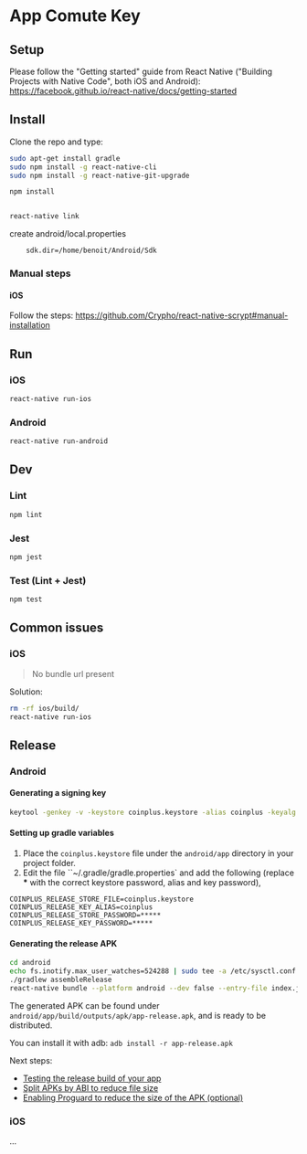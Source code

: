 # App Comute Key

## Setup

Please follow the "Getting started" guide from React Native ("Building Projects with Native Code", both iOS and Android): https://facebook.github.io/react-native/docs/getting-started

## Install

Clone the repo and type:

```sh
sudo apt-get install gradle
sudo npm install -g react-native-cli
sudo npm install -g react-native-git-upgrade

npm install


react-native link

```
create android/local.properties

```
    sdk.dir=/home/benoit/Android/Sdk
```
### Manual steps

#### iOS

Follow the steps: https://github.com/Crypho/react-native-scrypt#manual-installation

## Run

### iOS

```sh
react-native run-ios
```

### Android

```sh
react-native run-android
```

## Dev

### Lint

```sh
npm lint
```

### Jest

```sh
npm jest
```

### Test (Lint + Jest)

```sh
npm test
```

## Common issues

### iOS

> No bundle url present

Solution:

```sh
rm -rf ios/build/
react-native run-ios
```

## Release

### Android

#### Generating a signing key

```sh
keytool -genkey -v -keystore coinplus.keystore -alias coinplus -keyalg RSA -keysize 2048 -validity 10000
```

#### Setting up gradle variables

1. Place the `coinplus.keystore` file under the `android/app` directory in your project folder.
2. Edit the file ``~/.gradle/gradle.properties` and add the following (replace **\*** with the correct keystore password, alias and key password),

```
COINPLUS_RELEASE_STORE_FILE=coinplus.keystore
COINPLUS_RELEASE_KEY_ALIAS=coinplus
COINPLUS_RELEASE_STORE_PASSWORD=*****
COINPLUS_RELEASE_KEY_PASSWORD=*****
```

#### Generating the release APK

```sh
cd android
echo fs.inotify.max_user_watches=524288 | sudo tee -a /etc/sysctl.conf && sudo sysctl -p
./gradlew assembleRelease
react-native bundle --platform android --dev false --entry-file index.js --bundle-output android/app/src/main/assets/index.android.bundle --assets-dest android/app/src/main/res/

```

The generated APK can be found under `android/app/build/outputs/apk/app-release.apk`, and is ready to be distributed.

You can install it with adb: `adb install -r app-release.apk`

Next steps:

- [Testing the release build of your app](https://facebook.github.io/react-native/docs/signed-apk-android#testing-the-release-build-of-your-app)
- [Split APKs by ABI to reduce file size](https://facebook.github.io/react-native/docs/signed-apk-android#split-apks-by-abi-to-reduce-file-size)
- [Enabling Proguard to reduce the size of the APK (optional)](https://facebook.github.io/react-native/docs/signed-apk-android#enabling-proguard-to-reduce-the-size-of-the-apk-optional)

### iOS

...
